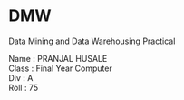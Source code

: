 # DMW
Data Mining and Data Warehousing Practical

Name  : PRANJAL HUSALE<br>
Class : Final Year Computer<br>
Div   : A<br>
Roll  : 75<br>
